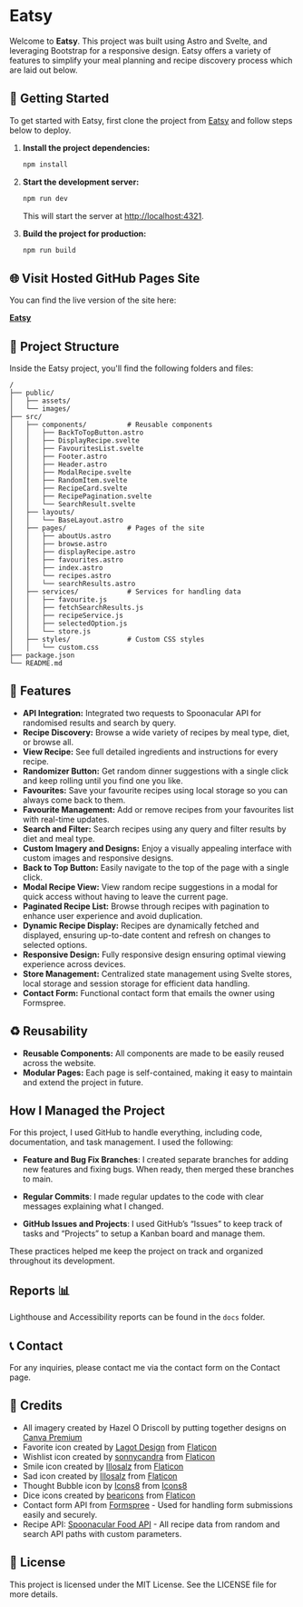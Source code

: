 # Eatsy

Welcome to **Eatsy**. This project was built using Astro and Svelte, and leveraging Bootstrap for a responsive design. Eatsy offers a variety of features to simplify your meal planning and recipe discovery process which are laid out below.

## 🚀 Getting Started

To get started with Eatsy, first clone the project from [Eatsy](https://github.com/hazelodriscoll/Eatsy) and follow steps below to deploy.

1. **Install the project dependencies:**

   ```bash
   npm install
   ```

2. **Start the development server:**

   ```bash
   npm run dev
   ```

   This will start the server at [http://localhost:4321](http://localhost:4321).

3. **Build the project for production:**
   ```bash
   npm run build
   ```

## 🌐 Visit Hosted GitHub Pages Site

You can find the live version of the site here:

[**Eatsy**](https://hazelodriscoll.github.io/Eatsy)

## 🚀 Project Structure

Inside the Eatsy project, you'll find the following folders and files:

```text
/
├── public/
│   ├── assets/
│   └── images/
├── src/
│   ├── components/          # Reusable components
│   │   ├── BackToTopButton.astro
│   │   ├── DisplayRecipe.svelte
│   │   ├── FavouritesList.svelte
│   │   ├── Footer.astro
│   │   ├── Header.astro
│   │   ├── ModalRecipe.svelte
│   │   ├── RandomItem.svelte
│   │   ├── RecipeCard.svelte
│   │   ├── RecipePagination.svelte
│   │   └── SearchResult.svelte
│   ├── layouts/
│   │   └── BaseLayout.astro
│   ├── pages/               # Pages of the site
│   │   ├── aboutUs.astro
│   │   ├── browse.astro
│   │   ├── displayRecipe.astro
│   │   ├── favourites.astro
│   │   ├── index.astro
│   │   └── recipes.astro
│   │   └── searchResults.astro
│   ├── services/            # Services for handling data
│   │   ├── favourite.js
│   │   ├── fetchSearchResults.js
│   │   ├── recipeService.js
│   │   ├── selectedOption.js
│   │   └── store.js
│   ├── styles/              # Custom CSS styles
│   │   └── custom.css
├── package.json
└── README.md
```

## 🌟 Features

- **API Integration:** Integrated two requests to Spoonacular API for randomised results and search by query.
- **Recipe Discovery:** Browse a wide variety of recipes by meal type, diet, or browse all.
- **View Recipe:** See full detailed ingredients and instructions for every recipe.
- **Randomizer Button:** Get random dinner suggestions with a single click and keep rolling until you find one you like.
- **Favourites:** Save your favourite recipes using local storage so you can always come back to them.
- **Favourite Management:** Add or remove recipes from your favourites list with real-time updates.
- **Search and Filter:** Search recipes using any query and filter results by diet and meal type.
- **Custom Imagery and Designs:** Enjoy a visually appealing interface with custom images and responsive designs.
- **Back to Top Button:** Easily navigate to the top of the page with a single click.
- **Modal Recipe View:** View random recipe suggestions in a modal for quick access without having to leave the current page.
- **Paginated Recipe List:** Browse through recipes with pagination to enhance user experience and avoid duplication.
- **Dynamic Recipe Display:** Recipes are dynamically fetched and displayed, ensuring up-to-date content and refresh on changes to selected options.
- **Responsive Design:** Fully responsive design ensuring optimal viewing experience across devices.
- **Store Management:** Centralized state management using Svelte stores, local storage and session storage for efficient data handling.
- **Contact Form:** Functional contact form that emails the owner using Formspree.

## ♻️ Reusability

- **Reusable Components:** All components are made to be easily reused across the website.
- **Modular Pages:** Each page is self-contained, making it easy to maintain and extend the project in future.

## How I Managed the Project

For this project, I used GitHub to handle everything, including code, documentation, and task management. I used the following:

- **Feature and Bug Fix Branches**: I created separate branches for adding new features and fixing bugs. When ready, then merged these branches to main.

- **Regular Commits**: I made regular updates to the code with clear messages explaining what I changed.

- **GitHub Issues and Projects**: I used GitHub’s “Issues” to keep track of tasks and “Projects” to setup a Kanban board and manage them.

These practices helped me keep the project on track and organized throughout its development.

## Reports 📊

Lighthouse and Accessibility reports can be found in the `docs` folder.

## 📞 Contact

For any inquiries, please contact me via the contact form on the Contact page.

## 📑 Credits

- All imagery created by Hazel O Driscoll by putting together designs on [Canva Premium](https://www.canva.com/)
- Favorite icon created by [Lagot Design](https://www.flaticon.com/free-icons/favorite) from [Flaticon](https://www.flaticon.com/)
- Wishlist icon created by [sonnycandra](https://www.flaticon.com/free-icons/wishlist) from [Flaticon](https://www.flaticon.com/)
- Smile icon created by [Illosalz](https://www.flaticon.com/free-icons/smile) from [Flaticon](https://www.flaticon.com/)
- Sad icon created by [Illosalz](https://www.flaticon.com/free-icons/sad) from [Flaticon](https://www.flaticon.com/)
- Thought Bubble icon by [Icons8](https://icons8.com/icon/0Pd8BYFOcvVH/thought-balloon) from [Icons8](https://icons8.com)
- Dice icons created by [bearicons](https://www.flaticon.com/free-icons/dice) from [Flaticon](https://www.flaticon.com/)
- Contact form API from [Formspree](https://formspree.io) - Used for handling form submissions easily and securely.
- Recipe API: [Spoonacular Food API](https://spoonacular.com/food-api/docs) - All recipe data from random and search API paths with custom parameters.

## 📄 License

This project is licensed under the MIT License. See the LICENSE file for more details.
